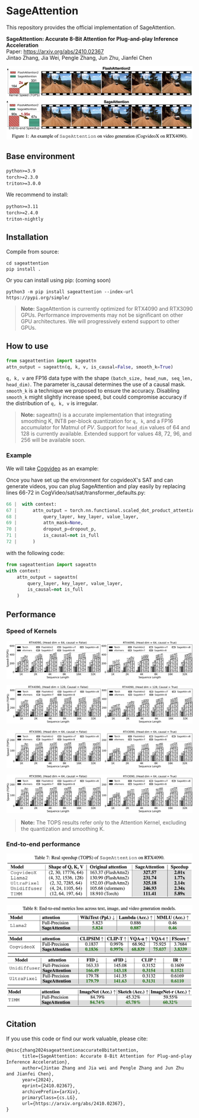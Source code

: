 # SageAttention

This repository provides the official implementation of SageAttention.

**SageAttention: Accurate 8-Bit Attention for Plug-and-play Inference Acceleration**  
Paper: https://arxiv.org/abs/2410.02367  
Jintao Zhang, Jia Wei, Pengle Zhang, Jun Zhu, Jianfei Chen


![Local Image](./resource/intro.png)

## Base environment
`python>=3.9`   
`torch>=2.3.0`  
`triton>=3.0.0` 

We recommend to install:

`python>=3.11`  
`torch>=2.4.0`  
`triton-nightly`


## Installation
Compile from source:
```
cd sageattention 
pip install .
```
Or you can install using pip:  (coming soon)  
```
python3 -m pip install sageattention --index-url https://pypi.org/simple/
```

> **Note:** SageAttention is currently optimized for RTX4090 and RTX3090 GPUs. Performance improvements may not be significant on other GPU architectures. We will progressively extend support to other GPUs.


## How to use
```python
from sageattention import sageattn
attn_output = sageattn(q, k, v, is_causal=False, smooth_k=True)
```
`q, k, v` are FP16 data type with the shape `(batch_size, head_num, seq_len, head_dim)`. The parameter is_causal determines the use of a causal mask. `smooth_k` is a technique we proposed to ensure the accuracy. Disabling `smooth_k` might slightly increase speed, but could compromise accuracy if the distribution of `q, k, v` is irregular.

> **Note:** sageattn() is a accurate implementation that integrating smoothing K, INT8 per-block quantization for `q, k`, and a FP16 accumulator for Matmul of $PV$. 
Support for `head_dim` values of 64 and 128 is currently available. Extended support for values 48, 72, 96, and 256 will be available soon.





### Example
We will take [Cogvideo](https://github.com/THUDM/CogVideo/tree/main) as an example:

Once you have set up the environment for cogvideoX's SAT and can generate videos, you can plug SageAttention and play easily by replacing lines 66-72 in CogVideo/sat/sat/transformer_defaults.py:


```python
66 |  with context:
67 |      attn_output = torch.nn.functional.scaled_dot_product_attention(
68 |          query_layer, key_layer, value_layer, 
69 |          attn_mask=None,
70 |          dropout_p=dropout_p,
71 |          is_causal=not is_full
72 |      )
```

with the following code:

```python
from sageattention import sageattn
with context:
    attn_output = sageattn(
        query_layer, key_layer, value_layer, 
        is_causal=not is_full
    )
```


## Performance
### Speed of Kernels
![Local Image](./resource/4090_hd64.png)

![Local Image](./resource/4090_hd128.png)

![Local Image](./resource/3090_hd64.png)

![Local Image](./resource/3090_hd64.png)

> **Note:** The TOPS results refer only to the Attention Kernel, excluding the quantization and smoothing K.

### End-to-end performance
![Local Image](./resource/real_speedup.png)

![Local Image](./resource/end-to-end_performance.png)


## Citation
If you use this code or find our work valuable, please cite:
```
@misc{zhang2024sageattentionaccurate8bitattention,
      title={SageAttention: Accurate 8-Bit Attention for Plug-and-play Inference Acceleration}, 
      author={Jintao Zhang and Jia wei and Pengle Zhang and Jun Zhu and Jianfei Chen},
      year={2024},
      eprint={2410.02367},
      archivePrefix={arXiv},
      primaryClass={cs.LG},
      url={https://arxiv.org/abs/2410.02367}, 
}
```